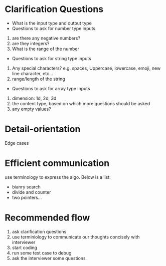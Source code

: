 # Clarification Questions
- What is the input type and output type
- Questions to ask for number type inputs
1. are there any negative numbers?
2. are they integers?
3. What is the range of the number

- Questions to ask for string type inputs
1. Any special characters? e.g. spaces, Uppercase, lowercase, emoji, new line character, etc...
2. range/length of the string

- Questions to ask for array type inputs
1. dimension: 1d, 2d, 3d
2. the content type, based on which more questions should be asked
3. any empty values?

# Detail-orientation
Edge cases

# Efficient communication 
use terminology to express the algo. Below is a list:
- bianry search 
- divide and counter
- two pointers...

# Recommended flow
1. ask clarification questions
2. use terminiology to communicate our thoughts concisely with interviewer
3. start coding
4. run some test case to debug
5. ask the interviewer some questions 

